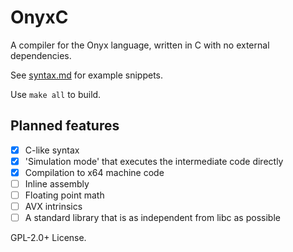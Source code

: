 # OnyxC
A compiler for the Onyx language, written in C with no external dependencies.

See [syntax.md](syntax.md) for example snippets.

Use ```make all``` to build.

## Planned features
- [X] C-like syntax
- [X] 'Simulation mode' that executes the intermediate code directly
- [X] Compilation to x64 machine code
- [ ] Inline assembly
- [ ] Floating point math
- [ ] AVX intrinsics
- [ ] A standard library that is as independent from libc as possible

GPL-2.0+ License.
